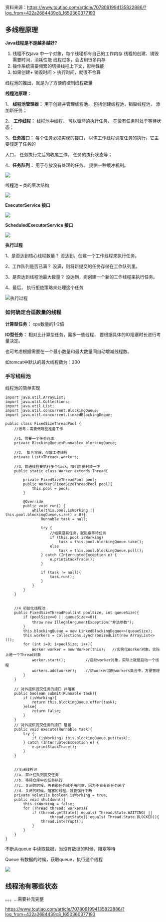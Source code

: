 资料来源：https://www.toutiao.com/article/7078091994135822886/?log_from=422a2684439c8_1650360377193

## 多线程原理

**Java线程是不是越多越好?**

1. 线程不仅java 中一个对象，每个线程都有自己的工作内存
  线程的创建、销毁需要时间，消耗性能
  线程过多，会占用很多内存
2. 操作系统需要频繁的切换线程上下文，影响性能
3. 如果创建+ 销毁时间 > 执行时间，就很不合算

线程池的推出，就是为了方便的控制线程数量

**线程池原理：**

1、 **线程池管理器：** 用于创建并管理线程池， 包括创建线程池，销毁线程池， 添加新任务；

2、 **工作线程：** 线程池中线程， 可以循环的执行任务， 在没有任务时处于等待状态；

3、**任务接口：** 每个任务必须实现的接口， 以供工作线程调度任务的执行，它主要规定了任务的

入口， 任务执行完后的收尾工作， 任务的执行状态等；

4、**任务队列：** 用于存放没有处理的任务。 提供一种缓冲机制。

![](large/e6c9d24ely1h1f0un8gjzj20h8061wew.jpg)

线程池 – 类的层次结构

![](large/e6c9d24ely1h1f0v1lgylj20hf095ab9.jpg)

**ExecutorService  接口**

![](large/e6c9d24ely1h1f0vb9m3pj209h05n74y.jpg)



**ScheduledExecutorService 接口**

![](large/e6c9d24ely1h1f0w7ea2uj20hc02b74u.jpg)

**执行过程**

1、是否达到核心线程数量？ 没达到，创建一个工作线程来执行任务。

2、工作队列是否已满？ 没满，则将新提交的任务存储在工作队列里。

3、是否达到线程池最大数量？ 没达到，则创建一个新的工作线程来执行任务。

4、最后， 执行拒绝策略来处理这个任务

![执行过程](large/e6c9d24ely1h1f0xg5rw7j20mp05v0t4.jpg)

### 如何确定合适数量的线程



**计算型任务：** cpu数量的1-2倍

**IO型任务：** 相对比计算型任务，需多一些线程， 要根据具体的IO阻塞时长进行考量决定。

也可考虑根据需要在一个最小数量和最大数量间自动增减线程数。



如tomcat中默认的最大线程数为：200

### 手写线程池

线程池的简单实现

```
import java.util.ArrayList;
import java.util.Collections;
import java.util.List;
import java.util.concurrent.BlockingQueue;
import java.util.concurrent.LinkedBlockingDeque;

public class FixedSizeThreadPool {
    //思考：需要做哪些准备工作

    //1、需要一个任务仓库
    private BlockingQueue<Runnable> blockingQueue;

    //2、 集合容器，存放工作线程
    private List<Thread> workers;

    //3、普通线程要执行多个task，咱们需要封装一下
    public static class Worker extends Thread{

        private FixedSizeThreadPool pool;
        public Worker(FixedSizeThreadPool pool){
            this.pool = pool;
        }

        @Override
        public void run() {
            while(this.pool.isWorking || this.pool.blockingQueue.size() > 0){
                Runnable task = null;

                try {
                    //如果没有任务，就阻塞等待任务
                    if (this.pool.isWorking)
                        task = this.pool.blockingQueue.take();
                    else
                        task = this.pool.blockingQueue.poll();
                } catch (InterruptedException e) {
                    e.printStackTrace();
                }

                if (task != null){
                    task.run();
                }
            }
        }
    }


    //4 初始化线程池
    public FixedSizeThreadPool(int poolSize, int queueSize){
        if (poolSize<=0 || queueSize<=0){
            throw new IllegalArgumentException("非法参数");
        }
        this.blockingQueue = new LinkedBlockingDeque<>(queueSize);
        this.workers = Collections.synchronizedList(new ArrayList<>());
        for (int i=0; i<poolSize; i++){
            Worker worker = new Worker(this);   //实例化Worker对象，实际上是一个Thread对象
            worker.start();         //启动worker对象，实际上就是启动一个线程
            workers.add(worker);    //讲worker加到workers集合中，方便管理
        }
    }

    // 对外提供提交任务的接口 非阻塞
    public boolean submit(Runnable task){
        if (isWorking){
            return this.blockingQueue.offer(task);
        }else{
            return false;
        }
    }
    // 对外提供提交任务的接口 阻塞
    public void execute(Runnable task){
        try {
            if (isWorking) this.blockingQueue.put(task);
        } catch (InterruptedException e) {
            e.printStackTrace();
        }
    }


    //关闭线程池
    //a. 禁止往队列提交任务
    //b. 等待仓库中的任务执行
    //c. 关闭的时候，再去那任务就不用阻塞，因为不会有新任务来了
    //d. 关闭的时候，阻塞的线程，就要强行中断
    private volatile boolean isWorking = true;
    public void shutdown(){
        this.isWorking = false;
        for (Thread thread: workers){
            if (thread.getState().equals( Thread.State.WAITING) ||
                    thread.getState().equals( Thread.State.BLOCKED)){
                thread.interrupt();
            }
        }
    }
}

```

不断从queue 中读取数据，当没有数据的时候，阻塞等待

Queue 有数据的时候，获取queue，执行这个线程

![](large/e6c9d24ely1h1f1i22szzj20vh0a8abh.jpg)

##  线程池有哪些状态

。。。...需要补充完整

https://www.toutiao.com/article/7078091994135822886/?log_from=422a2684439c8_1650360377193



